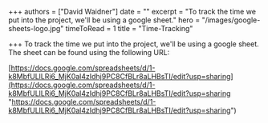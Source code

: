 +++
authors = ["David Waidner"]
date = ""
excerpt = "To track the time we put into the project, we'll be using a google sheet."
hero = "/images/google-sheets-logo.jpg"
timeToRead = 1
title = "Time-Tracking"

+++
To track the time we put into the project, we'll be using a google sheet. The sheet can be found using the following URL:

[https://docs.google.com/spreadsheets/d/1-k8MbfULlLRi6_MjK0al4zIdhj9PC8CfBLr8aLHBsTI/edit?usp=sharing](https://docs.google.com/spreadsheets/d/1-k8MbfULlLRi6_MjK0al4zIdhj9PC8CfBLr8aLHBsTI/edit?usp=sharing "https://docs.google.com/spreadsheets/d/1-k8MbfULlLRi6_MjK0al4zIdhj9PC8CfBLr8aLHBsTI/edit?usp=sharing")